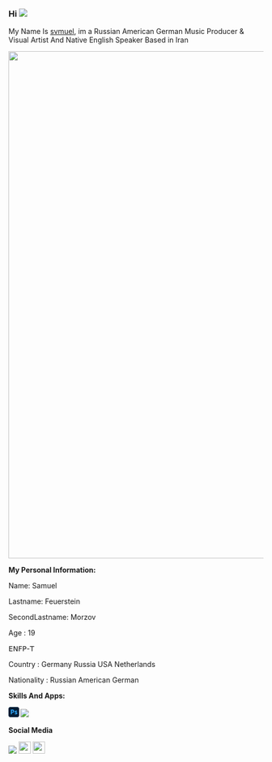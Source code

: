 ### Hi <img src="https://cdn.discordapp.com/emojis/744623964000747601.gif?size=4096&quality=lossless" width="25px"></h2>

My Name Is [svmuel](https://t.me/DeadEmote), im  a Russian American German Music Producer & Visual Artist And Native English Speaker Based in Iran

<img align="middle" src="https://64.media.tumblr.com/1a0501b3c171db2fb2e1b3bc576a12ba/tumblr_oqps0mlUHv1qm3r26o1_1280.gif" width="707" height="1000" />

**My Personal Information:**

Name: Samuel

Lastname: Feuerstein

SecondLastname: Morzov


Age : 19

𝖤𝖭𝖥𝖯-𝖳

Country : Germany Russia USA Netherlands

Nationality : Russian American German


**Skills And Apps:**  

<code><img height="20" src="https://raw.githubusercontent.com/svmuelxo/aboutme/main/images/Adobe_Photoshop_CC_icon.svg.png"></code> 
<code><img height="20" src="https://www.nicepng.com/png/detail/125-1259519_fl-studio-12-logo-fl-studio-logo-png.png"></code> 

**Social Media**

[<img src="https://raw.githubusercontent.com/svmuelxo/about-me/98e5368dbb27ee297ac6bec2a80b8873a28bb187/iconmonstr-telegram-1.svg">](http://t.me/ihvte/)
[<img src="https://cdns.iconmonstr.com/wp-content/assets/preview/2016/240/iconmonstr-instagram-11.png" width="24" height="24">](https://www.instagram.com/svmuelxo/)
[<img src="https://cdns.iconmonstr.com/wp-content/assets/preview/2014/96/iconmonstr-steam-5.png" width="24" height="24">](https://steamcommunity.com/id/svmuelxo/)


<!--
  <
Here are some ideas to get you started:

- 🔭 I’m currently working on ...
- 🌱 I’m currently learning ...
- 👯 I’m looking to collaborate on ...
- 🤔 I’m looking for help with ...
- 💬 Ask me about ...
- 📫 How to reach me: ...
- 😄 Pronouns: He/Him
- ⚡ Fun fact: ...
-->
